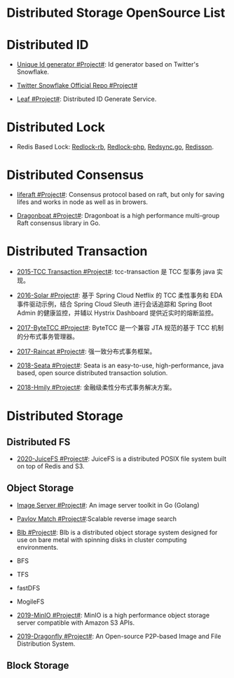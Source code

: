 # Distributed Storage OpenSource List

# Distributed ID

- [Unique Id generator #Project#](https://github.com/mumrah/flake-java): Id generator based on Twitter's Snowflake.

- [Twitter Snowflake Official Repo #Project#](https://github.com/twitter/snowflake)

- [Leaf #Project#](https://github.com/Meituan-Dianping/Leaf): Distributed ID Generate Service.

# Distributed Lock

- Redis Based Lock: [Redlock-rb](https://github.com/antirez/redlock-rb), [Redlock-php](https://github.com/ronnylt/redlock-php), [Redsync.go](https://github.com/hjr265/redsync.go), [Redisson](https://github.com/mrniko/redisson).

# Distributed Consensus

- [liferaft #Project#](https://parg.co/Uro): Consensus protocol based on raft, but only for saving lifes and works in node as well as in browers.

- [Dragonboat #Project#](https://github.com/lni/dragonboat): Dragonboat is a high performance multi-group Raft consensus library in Go.

# Distributed Transaction

- [2015-TCC Transaction #Project#](https://github.com/changmingxie/tcc-transaction): tcc-transaction 是 TCC 型事务 java 实现。

- [2016-Solar #Project#](https://github.com/prontera/spring-cloud-rest-tcc): 基于 Spring Cloud Netflix 的 TCC 柔性事务和 EDA 事件驱动示例，结合 Spring Cloud Sleuth 进行会话追踪和 Spring Boot Admin 的健康监控，并辅以 Hystrix Dashboard 提供近实时的熔断监控。

- [2017-ByteTCC #Project#](https://github.com/liuyangming/ByteTCC): ByteTCC 是一个兼容 JTA 规范的基于 TCC 机制的分布式事务管理器。

- [2017-Raincat #Project#](https://github.com/dromara/raincat): 强一致分布式事务框架。

- [2018-Seata #Project#](https://github.com/seata/Seata): Seata is an easy-to-use, high-performance, java based, open source distributed transaction solution.

- [2018-Hmily #Project#](https://github.com/dromara/hmily): 金融级柔性分布式事务解决方案。

# Distributed Storage

## Distributed FS

- [2020-JuiceFS #Project#](https://github.com/juicedata/juicefs): JuiceFS is a distributed POSIX file system built on top of Redis and S3.

## Object Storage

- [Image Server #Project#](https://github.com/pierrre/imageserver): An image server toolkit in Go (Golang)

- [Pavlov Match #Project#](https://github.com/pavlovml/match):Scalable reverse image search

- [Blb #Project#](https://github.com/westerndigitalcorporation/blb): Blb is a distributed object storage system designed for use on bare metal with spinning disks in cluster computing environments.

- BFS

- TFS

- fastDFS

- MogileFS

- [2019-MinIO #Project#](https://github.com/minio/minio): MinIO is a high performance object storage server compatible with Amazon S3 APIs.

- [2019-Dragonfly #Project#](https://d7y.io/en-us/index.html): An Open-source P2P-based Image and File Distribution System.

## Block Storage
